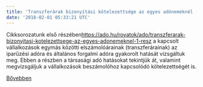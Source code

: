 ```yaml
---
title: 'Transzferárak bizonyítási kötelezettsége az egyes adónemeknél - 2. rész'
date: '2018-02-01 05:33:21 UTC'
---
```


Cikksorozatunk első részében<https://ado.hu/rovatok/ado/transzferarak-bizonyitasi-kotelezettsege-az-egyes-adonemeknel-1-resz> a kapcsolt vállalkozások egymás közötti elszámolóárainak (transzferárainak) az iparűzési adóra és általános forgalmi adóra gyakorolt hatását vizsgáltuk meg. Ebben a részben a társasági adó hatásokat tekintjük át, valamint megvizsgáljuk a vállalkozások beszámolóhoz kapcsolódó kötelezettségét is.


[Bővebben](http://ift.tt/2rZyE4t)

